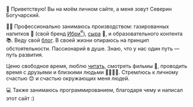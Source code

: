 👋 Приветствую! Вы&nbsp;на&nbsp;моём личном сайте, а меня зовут Северин Богучарский.

👨‍🏭 Профессионально занимаюсь производством: газированных напитков 🥤 (свой бренд [Ибри<sup class="reg">&reg;</sup>](https://drinkibri.ru/)), [сыра](/cheese) 🧀, и&nbsp;образовательного контента 📚. Веду свой [блог](/blog).
В&nbsp;своей жизни опираюсь на&nbsp;принцип обстоятельности. Пассионарий в&nbsp;душе. Знаю, что у&nbsp;нас один путь&nbsp;&mdash; путь развития.

Ценю свободное время, люблю [читать](/bookreview), смотреть фильмы 🎥, проводить время с&nbsp;друзьями и&nbsp;близкими людьми 👨‍👩‍👧‍👦. Стремлюсь к&nbsp;личному счастью 😊 и&nbsp;счастью окружающих меня людей.

💻 Также занимаюсь программированием, благодаря чему и&nbsp;написал этот сайт :)
